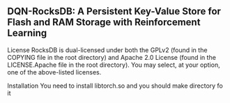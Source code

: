 ## DQN-RocksDB: A Persistent Key-Value Store for Flash and RAM Storage with Reinforcement Learning
License
RocksDB is dual-licensed under both the GPLv2 (found in the COPYING file in the root directory) and Apache 2.0 License (found in the LICENSE.Apache file in the root directory).  You may select, at your option, one of the above-listed licenses.

Installation
You need to install libtorch.so and you should make directory fo it
